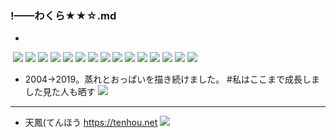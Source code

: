 ### !——わくら★★☆.md
- 
![]()
![](https://pbs.twimg.com/media/ED_Wy33VAAEDHCq?format=jpg&name=4096x4096)
![](https://pbs.twimg.com/media/ED07ArHU4AAhv9j?format=jpg&name=4096x4096)
![](https://pbs.twimg.com/media/EDn1DcmU8AEwJYq?format=jpg&name=4096x4096)
![](https://pbs.twimg.com/media/EDcsOadUYAAzXIp?format=jpg&name=4096x4096)
![](https://pbs.twimg.com/media/EDGxHXFU0AEUmQl?format=jpg&name=4096x4096)
![](https://pbs.twimg.com/media/EDGxHYDVUAExu9J?format=jpg&name=4096x4096)
![](https://pbs.twimg.com/media/EA7YdcqU8AA4BOT?format=jpg&name=4096x4096)
![](https://pbs.twimg.com/media/D_g4MIBUEAE5Yfe?format=jpg&name=4096x4096)
![](https://pbs.twimg.com/media/D-w2Az4UIAAfIR-?format=jpg&name=4096x4096)
![](https://pbs.twimg.com/media/D-w2Az3UcAAJmuf?format=jpg&name=4096x4096)
![](https://pbs.twimg.com/media/D-ZBy6cUYAAzhoU?format=jpg&name=4096x4096)
![](https://pbs.twimg.com/media/D94RkPoVAAIRXCZ?format=jpg&name=4096x4096)
![](https://pbs.twimg.com/media/D9JcfTuVUAA1Dlv?format=jpg&name=4096x4096)
![](https://pbs.twimg.com/media/D7SqkkOWsAAVpRl?format=jpg&name=4096x4096)
![](https://pbs.twimg.com/media/D29VDmoU0AAQSVY?format=jpg&name=4096x4096)
- 2004→2019。蒸れとおっぱいを描き続けました。
  #私はここまで成長しました見た人も晒す
![](https://pbs.twimg.com/media/EDSEq0vU4AAD6f-?format=png&name=4096x4096)
---
- 天鳳(てんほう https://tenhou.net
![](https://pbs.twimg.com/media/D8qz2guU0AUY0GY?format=jpg)
